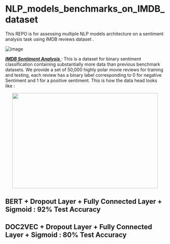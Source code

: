 # NLP_models_benchmarks_on_IMDB_dataset


This REPO is for assessing multiple NLP models architecture on a sentiment analysis task using IMDB reviews dataset .

![image](https://user-images.githubusercontent.com/85687148/128555608-c8143fbd-6e7a-4f48-b561-08138f9e2400.png)


<a href="https://ai.stanford.edu/~amaas/data/sentiment/"> ***IMDB Sentiment Analysis*** </a> : This is a dataset for binary sentiment classification containing substantially more data than previous benchmark datasets. We provide a set of 50,000 highly polar movie reviews for training and testing, each review has a binary label corresponding to 0 for negative Sentiment and 1 for a positive sentiment.
This is how the data head looks like :

<p align="center">
  <img width="460" height="300" src="https://user-images.githubusercontent.com/85687148/128259390-89679a0d-629a-49fe-a97d-bd988cf0a4f0.png">
</p>
  
  
  



## BERT + Dropout Layer + Fully Connected Layer + Sigmoid : 92% Test Accuracy

## DOC2VEC + Dropout Layer + Fully Connected Layer + Sigmoid : 80% Test Accuracy

